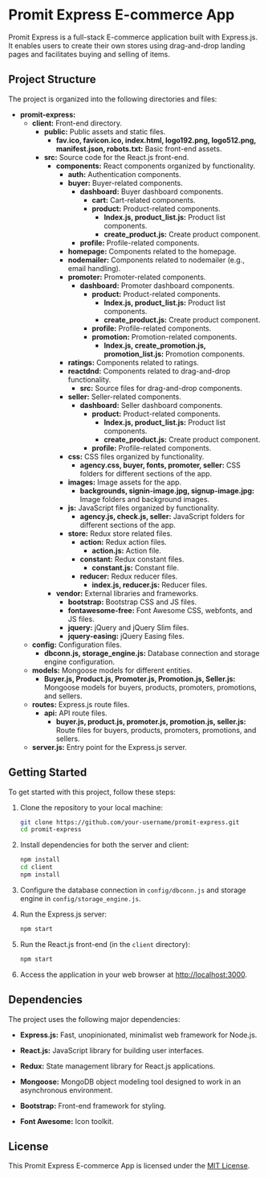 
# Promit Express E-commerce App

Promit Express is a full-stack E-commerce application built with Express.js. It enables users to create their own stores using drag-and-drop landing pages and facilitates buying and selling of items.

## Project Structure

The project is organized into the following directories and files:

- **promit-express:**
  - **client:** Front-end directory.
    - **public:** Public assets and static files.
      - **fav.ico, favicon.ico, index.html, logo192.png, logo512.png, manifest.json, robots.txt:** Basic front-end assets.
    - **src:** Source code for the React.js front-end.
      - **components:** React components organized by functionality.
        - **auth:** Authentication components.
        - **buyer:** Buyer-related components.
          - **dashboard:** Buyer dashboard components.
            - **cart:** Cart-related components.
            - **product:** Product-related components.
              - **Index.js, product_list.js:** Product list components.
              - **create_product.js:** Create product component.
          - **profile:** Profile-related components.
        - **homepage:** Components related to the homepage.
        - **nodemailer:** Components related to nodemailer (e.g., email handling).
        - **promoter:** Promoter-related components.
          - **dashboard:** Promoter dashboard components.
            - **product:** Product-related components.
              - **Index.js, product_list.js:** Product list components.
              - **create_product.js:** Create product component.
            - **profile:** Profile-related components.
            - **promotion:** Promotion-related components.
              - **Index.js, create_promotion.js, promotion_list.js:** Promotion components.
        - **ratings:** Components related to ratings.
        - **reactdnd:** Components related to drag-and-drop functionality.
          - **src:** Source files for drag-and-drop components.
        - **seller:** Seller-related components.
          - **dashboard:** Seller dashboard components.
            - **product:** Product-related components.
              - **Index.js, product_list.js:** Product list components.
              - **create_product.js:** Create product component.
            - **profile:** Profile-related components.
        - **css:** CSS files organized by functionality.
          - **agency.css, buyer, fonts, promoter, seller:** CSS folders for different sections of the app.
        - **images:** Image assets for the app.
          - **backgrounds, signin-image.jpg, signup-image.jpg:** Image folders and background images.
        - **js:** JavaScript files organized by functionality.
          - **agency.js, check.js, seller:** JavaScript folders for different sections of the app.
        - **store:** Redux store related files.
          - **action:** Redux action files.
            - **action.js:** Action file.
          - **constant:** Redux constant files.
            - **constant.js:** Constant file.
          - **reducer:** Redux reducer files.
            - **index.js, reducer.js:** Reducer files.
      - **vendor:** External libraries and frameworks.
        - **bootstrap:** Bootstrap CSS and JS files.
        - **fontawesome-free:** Font Awesome CSS, webfonts, and JS files.
        - **jquery:** jQuery and jQuery Slim files.
        - **jquery-easing:** jQuery Easing files.
  - **config:** Configuration files.
    - **dbconn.js, storage_engine.js:** Database connection and storage engine configuration.
  - **models:** Mongoose models for different entities.
    - **Buyer.js, Product.js, Promoter.js, Promotion.js, Seller.js:** Mongoose models for buyers, products, promoters, promotions, and sellers.
  - **routes:** Express.js route files.
    - **api:** API route files.
      - **buyer.js, product.js, promoter.js, promotion.js, seller.js:** Route files for buyers, products, promoters, promotions, and sellers.
  - **server.js:** Entry point for the Express.js server.

## Getting Started

To get started with this project, follow these steps:

1. Clone the repository to your local machine:

   ```bash
   git clone https://github.com/your-username/promit-express.git
   cd promit-express
   ```

2. Install dependencies for both the server and client:

   ```bash
   npm install
   cd client
   npm install
   ```

3. Configure the database connection in `config/dbconn.js` and storage engine in `config/storage_engine.js`.

4. Run the Express.js server:

   ```bash
   npm start
   ```

5. Run the React.js front-end (in the `client` directory):

   ```bash
   npm start
   ```

6. Access the application in your web browser at [http://localhost:3000](http://localhost:3000).

## Dependencies

The project uses the following major dependencies:

- **Express.js:** Fast, unopinionated, minimalist web framework for Node.js.
  
- **React.js:** JavaScript library for building user interfaces.
  
- **Redux:** State management library for React.js applications.
  
- **Mongoose:** MongoDB object modeling tool designed to work in an asynchronous environment.
  
- **Bootstrap:** Front-end framework for styling.
  
- **Font Awesome:** Icon toolkit.

## License

This Promit Express E-commerce App is licensed under the [MIT License](LICENSE).

